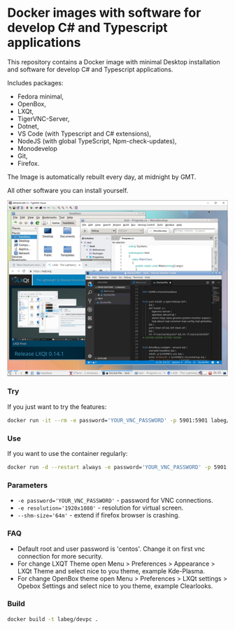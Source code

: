 # Docker images with software for develop C# and Typescript applications

This repository contains a Docker image with minimal Desktop installation and software for develop C# and Typescript applications.

Includes packages:

- Fedora minimal,
- OpenBox,
- LXQt,
- TigerVNC-Server,
- Dotnet,
- VS Code (with Typescript and C# extensions),
- NodeJS (with global TypeScript, Npm-check-updates),
- Monodevelop
- Git,
- Firefox.

The Image is automatically rebuilt every day, at midnight by GMT.

All other software you can install yourself.

![Docker LXQt Desktop access via TightVNC Client](https://raw.githubusercontent.com/LabEG/devpc/master/.pics/vnc_container_view.png)


### Try
If you just want to try the features:
```sh
docker run -it --rm -e password='YOUR_VNC_PASSWORD' -p 5901:5901 labeg/devpc
```

### Use
If you want to use the container regularly:
```sh
docker run -d --restart always -e password='YOUR_VNC_PASSWORD' -p 5901:5901 labeg/devpc
```

### Parameters
- `-e password='YOUR_VNC_PASSWORD'` - password for VNC connections.
- `-e resolution='1920x1080'` - resolution for virtual screen.
- `--shm-size='64m'` - extend if firefox browser is crashing.

### FAQ
- Default root and user password is 'centos'. Change it on first vnc connection for more security.
- For change LXQT Theme open Menu > Preferences > Appearance > LXQt Theme and select nice to you theme, example Kde-Plasma.
- For change OpenBox theme open Menu > Preferences > LXQt settings > Opebox Settings and select nice to you theme, example Clearlooks.


### Build

```sh
docker build -t labeg/devpc .
```
